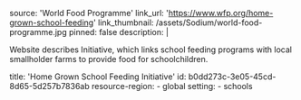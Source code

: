 source: 'World Food Programme'
link_url: 'https://www.wfp.org/home-grown-school-feeding'
link_thumbnail: /assets/Sodium/world-food-programme.jpg
pinned: false
description: |
  <p>Website describes Initiative, which links school feeding programs with local smallholder farms to provide food for schoolchildren.
  </p>
title: 'Home Grown School Feeding Initiative'
id: b0dd273c-3e05-45cd-8d65-5d257b7836ab
resource-region:
  - global
setting:
  - schools

